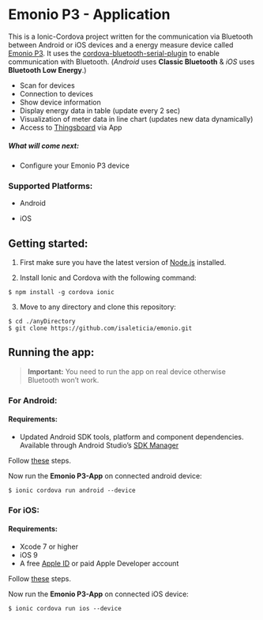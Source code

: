 # Emonio P3 - Application

This is a Ionic-Cordova project written for the communication via Bluetooth between Android or iOS devices and a energy measure device 
called [Emonio P3](https://https://www.emonio.de).
It uses the [cordova-bluetooth-serial-plugin](https://github.com/don/BluetoothSerial) to enable communication with Bluetooth.
(*Android* uses **Classic Bluetooth** & *iOS* uses **Bluetooth Low Energy**.)

- Scan for devices 
- Connection to devices 
- Show device information
- Display energy data in table (update every 2 sec)
- Visualization of meter data in line chart (updates new data dynamically)
- Access to [Thingsboard](https://thingsboard.io) via App

##### What will come next:

- Configure your Emonio P3 device 


### Supported Platforms:

- Android 

- iOS

## Getting started: 

1. First make sure you have the latest version of [Node.js](https://nodejs.org/en/) installed.

2. Install Ionic and Cordova with the following command:

```
$ npm install -g cordova ionic
```
3. Move to any directory and clone this repository:

```
$ cd ./anyDirectory
$ git clone https://github.com/isaleticia/emonio.git
```

## Running the app:

> **Important:** You need to run the app on real device otherwise Bluetooth won’t work. 

### For Android:

#### Requirements:

- Updated Android SDK tools, platform and component dependencies. Available through Android Studio’s [SDK Manager](https://developer.android.com/studio/intro/update)

Follow [these](https://ionicframework.com/docs/building/android) steps.

Now run the **Emonio P3-App** on connected android device:

```
$ ionic cordova run android --device 
```

### For iOS:

#### Requirements:

- Xcode 7 or higher 
- iOS 9
- A free [Apple ID](https://appleid.apple.com/#!&page=signin) or paid Apple Developer account

Follow [these](https://ionicframework.com/docs/building/ios) steps.

Now run the **Emonio P3-App** on connected iOS device:

```
$ ionic cordova run ios --device
```




